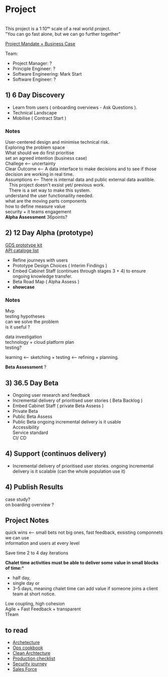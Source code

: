 # Project
<br>
This project is a 1:10ᵗʰ scale of a real world project.<br>
"You can go fast alone, but we can go further together" <br>

[Project Mandate + Business Case](https://github.com/markStart00/project/blob/main/Prince2_Project_Mandate_And_Business_Case.md)

Team:
+ Project Manager: ? <br>
+ Principle Engineer: ? <br>
+ Software Engineering: Mark Start <br>
+ Software Engineer: ?

## 1) 6 Day Discovery
+ Learn from users ( onboarding overviews - Ask Questions ).
+ Technical Landscape 
+ Mobilise ( Contract Start ) <br>

### Notes <br>
User-centered design and minimise technical risk. <br>
Exploring the problem space <br>
What should we do first prioritise <br>
set an agreed intention (business case) <br>
Challege <-- uncertainty <br>
Clear Outcome <-- A data interface to make decisions and to see if those decision are working in real time. <br>
Assumptions <-- There is internal data and public external data availible. <br>
&nbsp;&nbsp; This project doesn't exsist yet/ previous work. <br>
&nbsp;&nbsp; There is a set way to make this system. <br>
understand the user functionaility needed. <br>
what are the moving parts components <br>
how to define measure value <br>
security + it teams engagement <br>
**Alpha Assessment** 36points?

## 2) 12 Day Alpha (prototype)

[GDS prototype kit](https://prototype-kit.service.gov.uk/docs/) <br>
[API cataloge list](https://www.api.gov.uk/index/#index)

+ Refine journeys with users
+ Prototype Design Choices ( Interim Findings )
+ Embed Cabinet Staff (continues through stages 3 + 4) to ensure ongoing knowledge transfer.
+ Beta Road Map ( Alpha Assess )
+ **showcase** <br>

### Notes <br>
Mvp <br>
testing hypotheses <br>
can we solve the problem <br>
is it useful ? <br>

data investigation <br>
technology + cloud platform plan <br>
testing? <br>

learning <-- sketching + testing <-- refining + planning.

**Beta Assessment** ?


## 3) 36.5 Day Beta
+ Ongoing user research and feedback
+ Incremental delivery of prioritised user stories ( Beta Backlog )
+ Embed Cabinet Staff ( private Beta Assess )
+ Private Beta
+ Public Beta Assess
+ Public Beta
ongoing incremental delivery
is it usable <br>
Accessibility <br>
Service standard <br>
CI/ CD <br>

## 4) Support (continuos delivery)
+ Incremental delivery of prioritised user stories.
ongoing incremental delivery
is it scalable (can the whole population use it)<br>


## 4) Publish Results
case study? <br>
on boarding overview ? <br>

## Project Notes <br>
quick wins <-- small bets not big ones, fast feedback, exsisting componnets we can use <br>
information and users at every level <br>

Save time 2 to 4 day iterations <br>

**Chalet time activities must be able to deliver some value in small blocks of time:***<br> 
+ half day, 
+ single day or 
+ 3–5 days, meaning chalet time can add value if someone joins a client team at short notice.

Low coupling, high cohesion <br>
Agile + Fast Feedback + transparent <br>
1Team <br>

## to read
+ [Archetecture](https://sites.google.com/madetech.com/signpost/home/software-engineering/technical-architecture?pli=1)
+ [Ops cookbook](https://madetech.github.io/ops-cookbook/docs/intro)
+ [Clean Archtecture](https://github.com/madetech/clean-architecture)
+ [Production checklist](https://github.com/madetech/productionisation)
+ [Security journey](https://madetech.securityjourney.com/)
+ [Sales Force](https://madetech.my.salesforce.com/?ec=301&startURL=%2Fvisualforce%2Fsession%3Furl%3Dhttps%253A%252F%252Fmadetech.lightning.force.com%252Flightning%252Fr%252FReport%252F00O8e000001BBAuEAO%252Fview%253FqueryScope%253DuserFolders)

